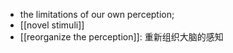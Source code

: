 - the limitations of our own perception;
- [[novel stimuli]]
- [[reorganize the perception]]: 重新组织大脑的感知

